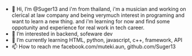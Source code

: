 - 👋 Hi, I’m @Suger13 and  i'm from thailand, i'm a musician and working on clerical at law company and being verymuch interest in programing and want to learn a new thing.
and i'm learning for now and find some oppotunity and experience for real work in tech career.
- 👀 I’m interested in backend, sofeware dev
- 🌱 I’m currently learning HTML, python, javascript, c++, framework, API
- 📫 How to reach me facebook.com/muteki.aun, github.com/Suger13

<!---
Suger13/Suger13 is a ✨ special ✨ repository because its `README.md` (this file) appears on your GitHub profile.
You can click the Preview link to take a look at your changes.
--->
